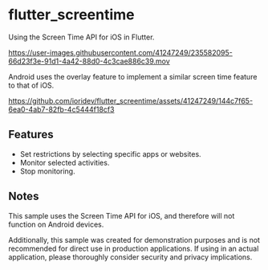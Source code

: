 # flutter_screentime

Using the Screen Time API for iOS in Flutter.



https://user-images.githubusercontent.com/41247249/235582095-66d23f3e-91d1-4a42-88d0-4c3cae886c39.mov  

Android uses the overlay feature to implement a similar screen time feature to that of iOS.  


https://github.com/ioridev/flutter_screentime/assets/41247249/144c7f65-6ea0-4ab7-82fb-4c5444f18cf3







## Features
- Set restrictions by selecting specific apps or websites.
- Monitor selected activities.
- Stop monitoring.

## Notes
This sample uses the Screen Time API for iOS, and therefore will not function on Android devices.

Additionally, this sample was created for demonstration purposes and is not recommended for direct use in production applications. If using in an actual application, please thoroughly consider security and privacy implications.
